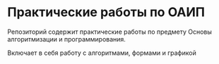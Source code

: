 # Практические работы по ОАИП

Репозиторий содержит практические работы по предмету Основы алгоритмизации и программирования. 

Включает в себя работу с алгоритмами, формами и графикой
